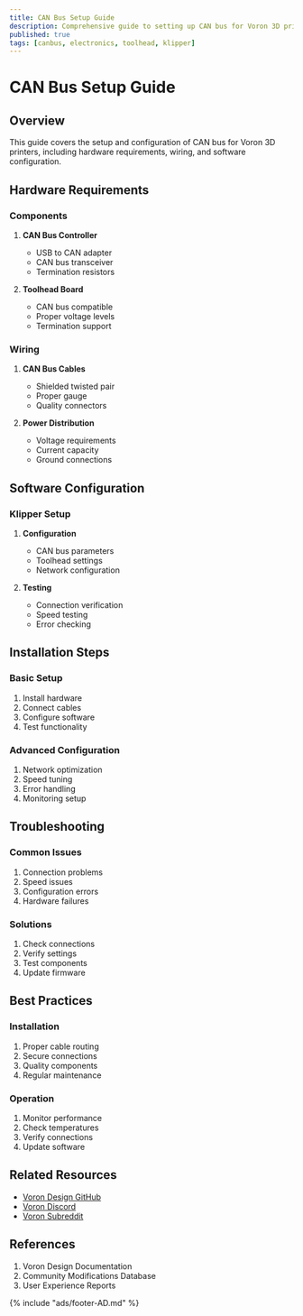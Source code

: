 ```yaml
---
title: CAN Bus Setup Guide
description: Comprehensive guide to setting up CAN bus for Voron 3D printers
published: true
tags: [canbus, electronics, toolhead, klipper]
---
```


# CAN Bus Setup Guide

## Overview
This guide covers the setup and configuration of CAN bus for Voron 3D printers, including hardware requirements, wiring, and software configuration.

## Hardware Requirements

### Components
1. **CAN Bus Controller**
   - USB to CAN adapter
   - CAN bus transceiver
   - Termination resistors

2. **Toolhead Board**
   - CAN bus compatible
   - Proper voltage levels
   - Termination support

### Wiring
1. **CAN Bus Cables**
   - Shielded twisted pair
   - Proper gauge
   - Quality connectors

2. **Power Distribution**
   - Voltage requirements
   - Current capacity
   - Ground connections

## Software Configuration

### Klipper Setup
1. **Configuration**
   - CAN bus parameters
   - Toolhead settings
   - Network configuration

2. **Testing**
   - Connection verification
   - Speed testing
   - Error checking

## Installation Steps

### Basic Setup
1. Install hardware
2. Connect cables
3. Configure software
4. Test functionality

### Advanced Configuration
1. Network optimization
2. Speed tuning
3. Error handling
4. Monitoring setup

## Troubleshooting

### Common Issues
1. Connection problems
2. Speed issues
3. Configuration errors
4. Hardware failures

### Solutions
1. Check connections
2. Verify settings
3. Test components
4. Update firmware

## Best Practices

### Installation
1. Proper cable routing
2. Secure connections
3. Quality components
4. Regular maintenance

### Operation
1. Monitor performance
2. Check temperatures
3. Verify connections
4. Update software

## Related Resources
- [Voron Design GitHub](https://github.com/VoronDesign)
- [Voron Discord](https://discord.gg/voron)
- [Voron Subreddit](https://www.reddit.com/r/voroncorexy)

## References
1. Voron Design Documentation
2. Community Modifications Database
3. User Experience Reports

{% include "ads/footer-AD.md" %} 
